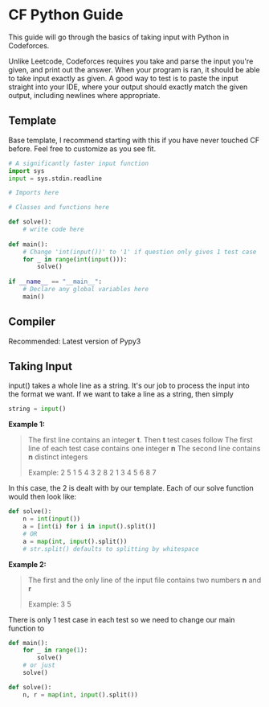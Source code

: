 # CF Python Guide

This guide will go through the basics of taking input with Python in Codeforces.

Unlike Leetcode, Codeforces requires you take and parse the input you're given, and print out the answer.
When your program is ran, it should be able to take input exactly as given.
A good way to test is to paste the input straight into your IDE, where your output should exactly match the given output, including newlines where appropriate.



## Template
Base template, I recommend starting with this if you have never touched CF before. Feel free to customize as you see fit.
```python
# A significantly faster input function
import sys  
input = sys.stdin.readline

# Imports here

# Classes and functions here

def solve():  
    # write code here
  
def main():
    # Change 'int(input())' to '1' if question only gives 1 test case  
    for _ in range(int(input())):  
        solve()  
  
if __name__ == "__main__":
    # Declare any global variables here  
    main()
```

## Compiler
Recommended:
Latest version of Pypy3

## Taking Input
input() takes a whole line as a string. It's our job to process the input into the format we want.
If we want to take a line as a string, then simply
```python
string = input()
```
**Example 1:**
> The first line contains an integer **t**. Then **t** test cases follow
> The first line of each test case contains one integer **n**
> The second line contains **n** distinct integers
> 
> Example:
> 2
> 5
> 1 5 4 3 2
> 8
> 2 1 3 4 5 6 8 7

In this case, the 2 is dealt with by our template.
Each of our solve function would then look like:
```python
def solve():
    n = int(input())
    a = [int(i) for i in input().split()]
    # OR
    a = map(int, input().split())
    # str.split() defaults to splitting by whitespace
```

**Example 2:**
> The first and the only line of the input file contains two numbers **n** and **r**
> 
> Example:
> 3 5

There is only 1 test case in each test so we need to change our main function to
```python
def main(): 
    for _ in range(1):  
        solve()
    # or just
    solve()
```

```python
def solve():
    n, r = map(int, input().split())
```
